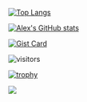 [![Top Langs](https://github-readme-stats.vercel.app/api/top-langs/?username=lexfernandez)](https://github.com/lexfernandez/github-readme-stats)

[![Alex's GitHub stats](https://github-readme-stats.vercel.app/api?username=lexfernandez)](https://github.com/lexfernandez/github-readme-stats)

[![Gist Card](https://github-readme-stats.vercel.app/api/gist?id=bbfce31e0217a3689c8d961a356cb10d)](https://gist.github.com/Yizack/bbfce31e0217a3689c8d961a356cb10d/)

![visitors](https://visitor-badge.glitch.me/badge?page_id=lexfernandez.lexfernandez)

[![trophy](https://github-profile-trophy.vercel.app/?username=lexfernandez&theme=onedark)](https://github.com/ryo-ma/github-profile-trophy)

<a href="https://github.com/anuraghazra/github-readme-stats">
  <!-- Change the `github-readme-stats.anuraghazra1.vercel.app` to `github-readme-stats.vercel.app`  -->
  <img align="center" src="https://github-readme-stats.anuraghazra1.vercel.app/api/top-langs/?username=lexfernandez&layout=compact&theme=radical" />
</a>
